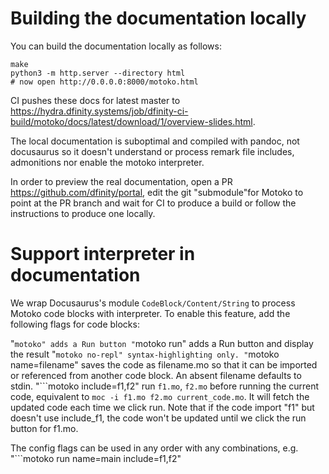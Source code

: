 # Building the documentation locally

You can build the documentation locally as follows:

```
make
python3 -m http.server --directory html
# now open http://0.0.0.0:8000/motoko.html
```

CI pushes these docs for latest master to
<https://hydra.dfinity.systems/job/dfinity-ci-build/motoko/docs/latest/download/1/overview-slides.html>.

The local documentation is suboptimal and compiled with pandoc, not
docusaurus so it doesn't understand or process remark file includes,
admonitions nor enable the motoko interpreter.

In order to preview the real documentation, open a PR
https://github.com/dfinity/portal, edit the git "submodule"for
Motoko to point at the PR branch and wait for CI to produce a build or
follow the instructions to produce one locally.

# Support interpreter in documentation

We wrap Docusaurus's module `CodeBlock/Content/String` to process Motoko code blocks with interpreter.
To enable this feature, add the following flags for code blocks:

"```motoko" adds a Run button
"```motoko run" adds a Run button and display the result
"```motoko no-repl" syntax-highlighting only.
"```motoko name=filename" saves the code as filename.mo so that it can be imported or referenced from another code block. An absent filename defaults to stdin.
"```motoko include=f1,f2" run `f1.mo`, `f2.mo` before running the current code, equivalent to `moc -i f1.mo f2.mo current_code.mo`. It will fetch the updated code each time we click run. Note that if the code import "f1" but doesn't use include_f1, the code won't be updated until we click the run button for f1.mo.

The config flags can be used in any order with any combinations, e.g.
"```motoko run name=main include=f1,f2"
